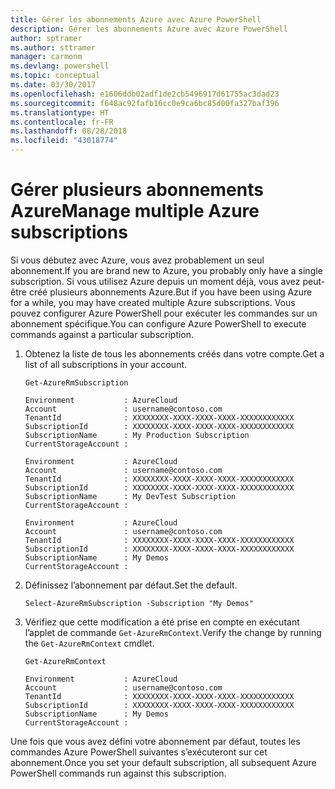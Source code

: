 ```yaml
---
title: Gérer les abonnements Azure avec Azure PowerShell
description: Gérer les abonnements Azure avec Azure PowerShell
author: sptramer
ms.author: sttramer
manager: carmonm
ms.devlang: powershell
ms.topic: conceptual
ms.date: 03/30/2017
ms.openlocfilehash: e1606ddb02adf1de2cb5496917d61755ac3dad23
ms.sourcegitcommit: f648ac92fafb16cc0e9ca6bc85d00fa327baf396
ms.translationtype: HT
ms.contentlocale: fr-FR
ms.lasthandoff: 08/28/2018
ms.locfileid: "43018774"
---
```

# <a name="manage-multiple-azure-subscriptions"></a><span data-ttu-id="ff011-103">Gérer plusieurs abonnements Azure</span><span class="sxs-lookup"><span data-stu-id="ff011-103">Manage multiple Azure subscriptions</span></span>

<span data-ttu-id="ff011-104">Si vous débutez avec Azure, vous avez probablement un seul abonnement.</span><span class="sxs-lookup"><span data-stu-id="ff011-104">If you are brand new to Azure, you probably only have a single subscription.</span></span> <span data-ttu-id="ff011-105">Si vous utilisez Azure depuis un moment déjà, vous avez peut-être créé plusieurs abonnements Azure.</span><span class="sxs-lookup"><span data-stu-id="ff011-105">But if you have been using Azure for a while, you may have created multiple Azure subscriptions.</span></span> <span data-ttu-id="ff011-106">Vous pouvez configurer Azure PowerShell pour exécuter les commandes sur un abonnement spécifique.</span><span class="sxs-lookup"><span data-stu-id="ff011-106">You can configure Azure PowerShell to execute commands against a particular subscription.</span></span>

1. <span data-ttu-id="ff011-107">Obtenez la liste de tous les abonnements créés dans votre compte.</span><span class="sxs-lookup"><span data-stu-id="ff011-107">Get a list of all subscriptions in your account.</span></span>

    ```azurepowershell-interactive
    Get-AzureRmSubscription
    ```

    ```output
    Environment           : AzureCloud
    Account               : username@contoso.com
    TenantId              : XXXXXXXX-XXXX-XXXX-XXXX-XXXXXXXXXXXX
    SubscriptionId        : XXXXXXXX-XXXX-XXXX-XXXX-XXXXXXXXXXXX
    SubscriptionName      : My Production Subscription
    CurrentStorageAccount :

    Environment           : AzureCloud
    Account               : username@contoso.com
    TenantId              : XXXXXXXX-XXXX-XXXX-XXXX-XXXXXXXXXXXX
    SubscriptionId        : XXXXXXXX-XXXX-XXXX-XXXX-XXXXXXXXXXXX
    SubscriptionName      : My DevTest Subscription
    CurrentStorageAccount :

    Environment           : AzureCloud
    Account               : username@contoso.com
    TenantId              : XXXXXXXX-XXXX-XXXX-XXXX-XXXXXXXXXXXX
    SubscriptionId        : XXXXXXXX-XXXX-XXXX-XXXX-XXXXXXXXXXXX
    SubscriptionName      : My Demos
    CurrentStorageAccount :
    ```

2. <span data-ttu-id="ff011-108">Définissez l’abonnement par défaut.</span><span class="sxs-lookup"><span data-stu-id="ff011-108">Set the default.</span></span>

    ```azurepowershell-interactive
    Select-AzureRmSubscription -Subscription "My Demos"
    ```

3. <span data-ttu-id="ff011-109">Vérifiez que cette modification a été prise en compte en exécutant l’applet de commande `Get-AzureRmContext`.</span><span class="sxs-lookup"><span data-stu-id="ff011-109">Verify the change by running the `Get-AzureRmContext` cmdlet.</span></span>

    ```azurepowershell-interactive
    Get-AzureRmContext
    ```

    ```output
    Environment           : AzureCloud
    Account               : username@contoso.com
    TenantId              : XXXXXXXX-XXXX-XXXX-XXXX-XXXXXXXXXXXX
    SubscriptionId        : XXXXXXXX-XXXX-XXXX-XXXX-XXXXXXXXXXXX
    SubscriptionName      : My Demos
    CurrentStorageAccount :
    ```

<span data-ttu-id="ff011-110">Une fois que vous avez défini votre abonnement par défaut, toutes les commandes Azure PowerShell suivantes s’exécuteront sur cet abonnement.</span><span class="sxs-lookup"><span data-stu-id="ff011-110">Once you set your default subscription, all subsequent Azure PowerShell commands run against this subscription.</span></span>
